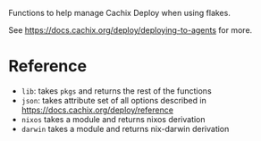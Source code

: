 Functions to help manage Cachix Deploy when using flakes.

See https://docs.cachix.org/deploy/deploying-to-agents for more.

# Reference

- `lib`: takes `pkgs` and returns the rest of the functions
- `json`: takes attribute set of all options described in https://docs.cachix.org/deploy/reference
- `nixos` takes a module and returns nixos derivation
- `darwin` takes a module and returns nix-darwin derivation
